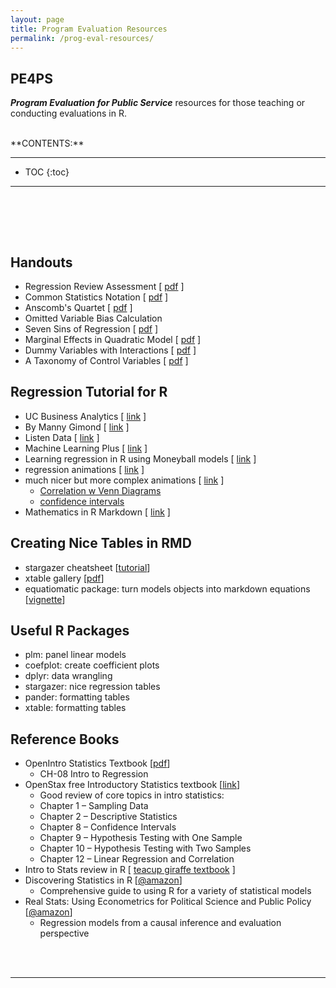 ```yaml
---
layout: page
title: Program Evaluation Resources
permalink: /prog-eval-resources/
---
```




## PE4PS

_**Program Evaluation for Public Service**_ resources for those teaching or conducting evaluations in R. 

<br>
**CONTENTS:**

-----------------------

* TOC
{:toc}

-----------------------

<br>

 




<br><br>

## Handouts 

* Regression Review Assessment  [ [pdf](https://github.com/DS4PS/cpp-523-spr-2020/raw/master/handouts/Regression-Review-Self-Test.pdf) ]
* Common Statistics Notation [ [pdf](https://github.com/DS4PS/cpp-523-spr-2020/raw/master/handouts/Common-Statistics-Notation.pdf) ] 
* Anscomb's Quartet  [ [pdf](https://github.com/DS4PS/cpp-523-spr-2020/raw/master/handouts/Anscombes-Quartet.pdf) ]
* Omitted Variable Bias Calculation  
* Seven Sins of Regression  [ [pdf](https://github.com/DS4PS/cpp-523-spr-2020/raw/master/handouts/Seven-Sins-of-Regression-Analysis.pdf) ]
* Marginal Effects in Quadratic Model  [ [pdf](https://github.com/DS4PS/cpp-523-spr-2020/raw/master/handouts/Marginal-Effects-in-Quadratic-Regression-Models.pdf) ]
* Dummy Variables with Interactions  [ [pdf](https://github.com/DS4PS/cpp-523-spr-2020/raw/master/handouts/Regression-with-Interaction-Effects.pdf) ]  
* A Taxonomy of Control Variables [ [pdf](https://github.com/DS4PS/cpp-523-spr-2020/raw/master/lectures/taxonomy-of-control-variables.pdf) ]  


## Regression Tutorial for R

* UC Business Analytics [ [link](https://uc-r.github.io/linear_regression) ]
* By Manny Gimond [ [link](http://mgimond.github.io/Stats-in-R/regression.html) ]
* Listen Data [ [link](https://www.listendata.com/2015/09/linear-regression-with-r.html) ]
* Machine Learning Plus [ [link](https://www.machinelearningplus.com/machine-learning/complete-introduction-linear-regression-r/) ]
* Learning regression in R using Moneyball models [ [link](https://towardsdatascience.com/linear-regression-moneyball-part-1-b93b3b9f5b53) ]
* regression animations [ [link](https://github.com/lecy/regression-simulations) ]
* much nicer but more complex animations [ [link](https://rpsychologist.com/archives) ]
  - [Correlation w Venn Diagrams](https://rpsychologist.com/d3/correlation/)
  - [confidence intervals](https://rpsychologist.com/d3/CI/)
* Mathematics in R Markdown [ [link](https://www.calvin.edu/~rpruim/courses/s341/S17/from-class/MathinRmd.html) ]  

## Creating Nice Tables in RMD

* stargazer cheatsheet [[tutorial](https://www.jakeruss.com/cheatsheets/stargazer/)]
* xtable gallery [[pdf](https://cran.r-project.org/web/packages/xtable/vignettes/xtableGallery.pdf)]
* equatiomatic package: turn models objects into markdown equations [[vignette](https://datalorax.github.io/equatiomatic/)]  


## Useful R Packages

* plm: panel linear models 
* coefplot: create coefficient plots 
* dplyr: data wrangling 
* stargazer: nice regression tables 
* pander: formatting tables 
* xtable: formatting tables 


## Reference Books

* OpenIntro Statistics Textbook [[pdf](https://github.com/DS4PS/cpp-523-spr-2020/raw/master/pubs/openintro-statistics-sample.pdf)]
  - CH-08 Intro to Regression 
* OpenStax free Introductory Statistics textbook [[link](https://cnx.org/contents/30189442-6998-4686-ac05-ed152b91b9de)] 
  - Good review of core topics in intro statistics:
  - Chapter 1 – Sampling Data
  - Chapter 2 – Descriptive Statistics
  - Chapter 8 – Confidence Intervals
  - Chapter 9 – Hypothesis Testing with One Sample
  - Chapter 10 – Hypothesis Testing with Two Samples
  - Chapter 12 – Linear Regression and Correlation
* Intro to Stats review in R [ [teacup giraffe textbook](https://tinystats.github.io/teacups-giraffes-and-statistics/) ]
* Discovering Statistics in R [[@amazon](https://www.amazon.com/Discovering-Statistics-Using-Andy-Field/dp/1446200469)]
  - Comprehensive guide to using R for a variety of statistical models 
* Real Stats: Using Econometrics for Political Science and Public Policy [[@amazon](https://www.amazon.com/Real-Stats-Econometrics-Political-Science/dp/0199981949)] 
  - Regression models from a causal inference and evaluation perspective


 
 <br>
 <br>
 
 --------------
 
 <br>
 <br>
 
 
